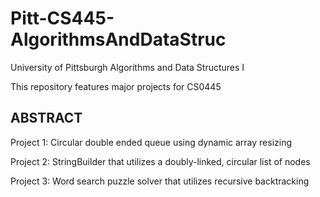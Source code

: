 # Pitt-CS445-AlgorithmsAndDataStruc
University of Pittsburgh Algorithms and Data Structures I

This repository features major projects for CS0445

## ABSTRACT
Project 1: Circular double ended queue using dynamic array resizing

Project 2: StringBuilder that utilizes a doubly-linked, circular list of nodes

Project 3: Word search puzzle solver that utilizes recursive backtracking
